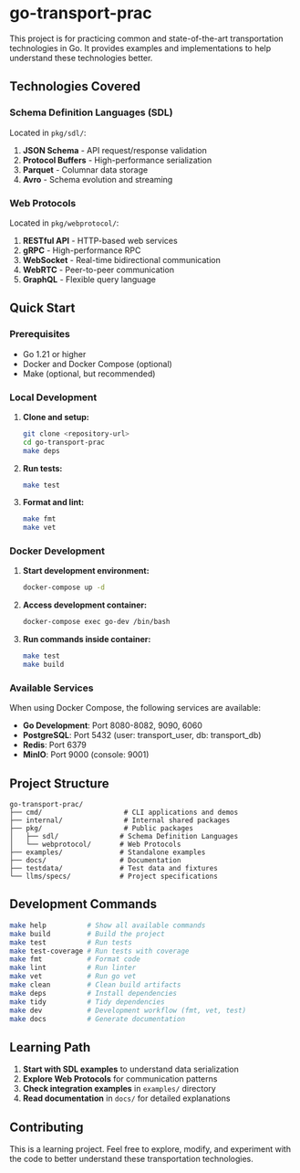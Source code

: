 # go-transport-prac

This project is for practicing common and state-of-the-art transportation technologies in Go.
It provides examples and implementations to help understand these technologies better.

## Technologies Covered

### Schema Definition Languages (SDL)
Located in `pkg/sdl/`:
1. **JSON Schema** - API request/response validation
2. **Protocol Buffers** - High-performance serialization
3. **Parquet** - Columnar data storage
4. **Avro** - Schema evolution and streaming

### Web Protocols
Located in `pkg/webprotocol/`:
1. **RESTful API** - HTTP-based web services
2. **gRPC** - High-performance RPC
3. **WebSocket** - Real-time bidirectional communication
4. **WebRTC** - Peer-to-peer communication
5. **GraphQL** - Flexible query language

## Quick Start

### Prerequisites
- Go 1.21 or higher
- Docker and Docker Compose (optional)
- Make (optional, but recommended)

### Local Development

1. **Clone and setup:**
   ```bash
   git clone <repository-url>
   cd go-transport-prac
   make deps
   ```

2. **Run tests:**
   ```bash
   make test
   ```

3. **Format and lint:**
   ```bash
   make fmt
   make vet
   ```

### Docker Development

1. **Start development environment:**
   ```bash
   docker-compose up -d
   ```

2. **Access development container:**
   ```bash
   docker-compose exec go-dev /bin/bash
   ```

3. **Run commands inside container:**
   ```bash
   make test
   make build
   ```

### Available Services

When using Docker Compose, the following services are available:
- **Go Development**: Port 8080-8082, 9090, 6060
- **PostgreSQL**: Port 5432 (user: transport_user, db: transport_db)
- **Redis**: Port 6379
- **MinIO**: Port 9000 (console: 9001)

## Project Structure

```
go-transport-prac/
├── cmd/                    # CLI applications and demos
├── internal/               # Internal shared packages
├── pkg/                    # Public packages
│   ├── sdl/               # Schema Definition Languages
│   └── webprotocol/       # Web Protocols
├── examples/              # Standalone examples
├── docs/                  # Documentation
├── testdata/              # Test data and fixtures
└── llms/specs/            # Project specifications
```

## Development Commands

```bash
make help          # Show all available commands
make build         # Build the project
make test          # Run tests
make test-coverage # Run tests with coverage
make fmt           # Format code
make lint          # Run linter
make vet           # Run go vet
make clean         # Clean build artifacts
make deps          # Install dependencies
make tidy          # Tidy dependencies
make dev           # Development workflow (fmt, vet, test)
make docs          # Generate documentation
```

## Learning Path

1. **Start with SDL examples** to understand data serialization
2. **Explore Web Protocols** for communication patterns
3. **Check integration examples** in `examples/` directory
4. **Read documentation** in `docs/` for detailed explanations

## Contributing

This is a learning project. Feel free to explore, modify, and experiment with the code to better understand these transportation technologies.
